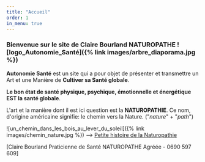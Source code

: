 ```yaml
---
title: "Accueil"
order: 1
in_menu: true
---
```

### Bienvenue sur le site de Claire Bourland NATUROPATHE ![logo_Autonomie_Santé]({% link images/arbre_diaporama.jpg %})

**Autonomie Santé** est un site qui a pour objet de présenter et transmettre un Art et une Manière de **Cultiver sa Santé globale**.

**Le bon état de santé physique, psychique, émotionnelle et énergétique EST la santé globale**.

L'art et la manière dont il est ici question est la **NATUROPATHIE**.
Ce nom, d'origine américaine signifie: le chemin vers la Nature.
("_nature_" + "_path_")


![un_chemin_dans_les_bois_au_lever_du_soleil]({% link images/chemin_nature.jpg %}) --> [Petite histoire de la Naturopathie](https://boptimiste.github.io/autonomiesante/articles/) 




   [Claire Bourland Praticienne de Santé NATUROPATHE Agréée - 0690 597 609] 